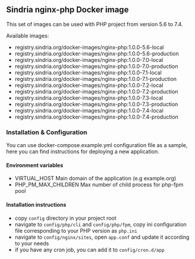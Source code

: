 ## Sindria nginx-php Docker image

This set of images can be used with PHP project from version 5.6 to 7.4.

Available images:

- registry.sindria.org/docker-images/nginx-php:1.0.0-5.6-local
- registry.sindria.org/docker-images/nginx-php:1.0.0-5.6-production
- registry.sindria.org/docker-images/nginx-php:1.0.0-7.0-local
- registry.sindria.org/docker-images/nginx-php:1.0.0-7.0-production
- registry.sindria.org/docker-images/nginx-php:1.0.0-7.1-local
- registry.sindria.org/docker-images/nginx-php:1.0.0-7.1-production
- registry.sindria.org/docker-images/nginx-php:1.0.0-7.2-local
- registry.sindria.org/docker-images/nginx-php:1.0.0-7.2-production
- registry.sindria.org/docker-images/nginx-php:1.0.0-7.3-local
- registry.sindria.org/docker-images/nginx-php:1.0.0-7.3-production
- registry.sindria.org/docker-images/nginx-php:1.0.0-7.4-local
- registry.sindria.org/docker-images/nginx-php:1.0.0-7.4-production

### Installation & Configuration

You can use docker-compose.example.yml configuration file as a sample, here you can find instructions
for deploying a new application.

#### Environment variables
- VIRTUAL_HOST Main domain of the application (e.g example.org)
- PHP_PM_MAX_CHILDREN Max number of child process for php-fpm pool 

#### Installation instructions
- copy `config` directory in your project root
- navigate to `config/php/cli` and `config/php/fpm`, copy ini configuration file corresponding to your
PHP version as `php.ini`
- navigate to `config/nginx/sites`, open `app.conf` and update it according to your needs
- if you have any cron job, you can add it to `config/cron.d/app`

